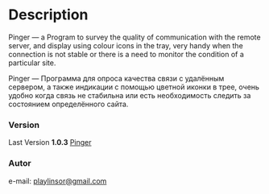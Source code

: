 ﻿# Description #

Pinger — a Program to survey the quality of communication with the remote server, and display using colour icons in the tray, very handy when the connection is not stable or there is a need to monitor the condition of a particular site.

Pinger — Программа для опроса качества связи с удалённым сервером, а также индикации с помощью цветной иконки в трее, очень удобно когда связь не стабильна или есть необходимость следить за состоянием определённого сайта. 

### Version ###

Last Version **1.0.3**
[ Pinger](https://yadi.sk/d/e_45ZQhIpFW4R)

### Autor ###

e-mail: playlinsor@gmail.com
